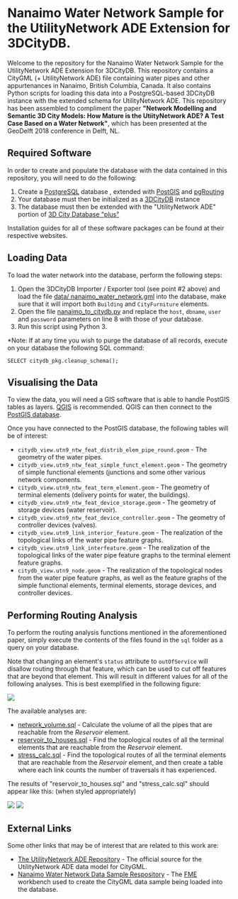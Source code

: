 # Nanaimo Water Network Sample for the UtilityNetwork ADE Extension for 3DCityDB.

Welcome to the repository for the Nanaimo Water Network Sample for the UtilityNetwork ADE Extension for 3DCityDB. This repository contains a CityGML (+ UtilityNetwork ADE) file containing water pipes and other appurtenances in Nanaimo, British Columbia, Canada. It also contains Python scripts for loading this data into a PostgreSQL-based 3DCityDB instance with the extended schema for UtilityNetwork ADE. This repository has been assembled to compliment the paper **"Network Modelling and Semantic 3D City Models: How Mature is the UtiityNetwork ADE? A Test Case Based on a Water Network"**, which has been presented at the GeoDelft 2018 conference in Delft, NL.

## Required Software

In order to create and populate the database with the data contained in this repository, you will need to do the following:

1. Create a [PostgreSQL](https://www.postgresql.org/) database , extended with [PostGIS](https://postgis.net/) and [pgRouting](http://pgrouting.org/)
2. Your database must then be initialized as a [3DCityDB](https://www.3dcitydb.org/3dcitydb/3dcitydbhomepage/) instance
3. The database must then be extended with the "UtilityNetwork ADE" portion of [3D City Database "plus"](https://github.com/gioagu/3dcitydb_ade)

Installation guides for all of these software packages can be found at their respective websites.

## Loading Data

To load the water network into the database, perform the following steps:

1. Open the 3DCityDB Importer / Exporter tool (see point #2 above) and load the file [data/ 	nanaimo_water_network.gml](https://github.com/iboates/nanaimo_3dcitydb/blob/master/data/nanaimo_water_network.gml) into the database, make sure that it will import both `Building` and `CityFurniture` elements.
2. Open the file [nanaimo_to_citydb.py](https://github.com/iboates/nanaimo_3dcitydb/blob/master/nanaimo_to_3dcitydb.py) and replace the `host`, `dbname`, `user` and `password` parameters on line 8 with those of your database.
3. Run this script using Python 3.

*Note: If at any time you wish to purge the database of all records, execute on your database the following SQL command:

`SELECT citydb_pkg.cleanup_schema();`

## Visualising the Data

To view the data, you will need a GIS software that is able to handle PostGIS tables as layers. [QGIS](https://qgis.org/en/site/) is recommended. QGIS can then connect to the [PostGIS database](https://gis.stackexchange.com/questions/133409/connect-to-postgresql-localhost-in-qgis).

Once you have connected to the PostGIS database, the following tables will be of interest:

* `citydb_view.utn9_ntw_feat_distrib_elem_pipe_round.geom` - The geometry of the water pipes.
* `citydb_view.utn9_ntw_feat_simple_funct_element.geom` - The geometry of simple functional elements (junctions and some other various network components.
* `citydb_view.utn9_ntw_feat_term_element.geom` - The geometry of terminal elements (delivery points for water, the buildings).
* `citydb_view.utn9_ntw_feat_device_storage.geom` - The geometry of storage devices (water reservoir).
* `citydb_view.utn9_ntw_feat_device_controller.geom` - The geometry of controller devices (valves).
* `citydb_view.utn9_link_interior_feature.geom` - The realization of the topological links of the water pipe feature graphs.
* `citydb_view.utn9_link_interfeature.geom` - The realization of the topological links of the water pipe feature graphs to the terminal element feature graphs.
* `citydb_view.utn9_node.geom` - The realization of the topological nodes from the water pipe feature graphs, as well as the feature graphs of the simple functional elements, terminal elements, storage devices, and controller devices.

## Performing Routing Analysis

To perform the routing analysis functions mentioned in the aforementioned paper, simply execute the contents of the files found in the `sql` folder as a query on your database.

Note that changing an element's `status` attribute to `outOfService` will disallow routing through that feature, which can be used to cut off features that are beyond that element. This will result in different values for all of the following analyses. This is best exemplified in the following figure:

![](https://i.imgur.com/8AIXM6E.png)

The available analyses are:

* [network_volume.sql](https://github.com/iboates/nanaimo_3dcitydb/blob/master/sql/network_volume.sql) - Calculate the volume of all the pipes that are reachable from the *Reservoir* element.
* [reservoir_to_houses.sql](https://github.com/iboates/nanaimo_3dcitydb/blob/master/sql/reservoir_to_houses.sql) - Find the topological routes of all the terminal elements that are reachable from the *Reservoir* element.
* [stress_calc.sql](https://github.com/iboates/nanaimo_3dcitydb/blob/master/sql/stress_calc.sql) - Find the topological routes of all the terminal elements that are reachable from the *Reservoir* element, and then create a table where each link counts the number of traversals it has experienced.

The results of "reservoir_to_houses.sql" and "stress_calc.sql" should appear like this: (when styled appropriately)

![](https://imgur.com/MUijIuk.png)
![](https://imgur.com/BvZ6o5D.png)

## External Links

Some other links that may be of interest that are related to this work are:

* [The UtilityNetwork ADE Repository](https://github.com/TatjanaKutzner/CityGML-UtilityNetwork-ADE) - The official source for the UtilityNetwork ADE data model for CityGML.
* [Nanaimo Water Network Data Sample Respository](https://github.com/iboates/CityGML-UtilityNetwork-ADE-Nanaimo-Water-Network-Sample) - The [FME](https://www.safe.com/) workbench used to create the CityGML data sample being loaded into the database.

